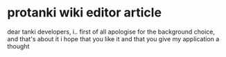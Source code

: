 # protanki wiki editor article

dear tanki developers, i.. first of all apologise for the background choice, and that's about it
i hope that you like it and that you give my application a thought
